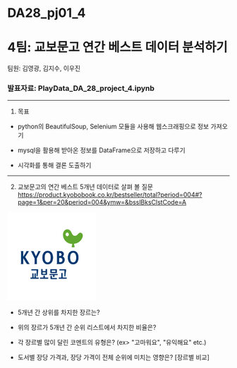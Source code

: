 # DA28_pj01_4
# 4팀: 교보문고 연간 베스트 데이터 분석하기
팀원: 김영광, 김지수, 이우진

### 발표자료: PlayData_DA_28_project_4.ipynb
---
1. 목표
- python의 BeautifulSoup, Selenium 모듈을 사용해 웹스크래핑으로 정보 가져오기


- mysql을 활용해 받아온 정보를 DataFrame으로 저장하고 다루기


- 시각화를 통해 결론 도출하기


---
2. 교보문고의 연간 베스트 5개년 데이터로 살펴 볼 질문
<https://product.kyobobook.co.kr/bestseller/total?period=004#?page=1&per=20&period=004&ymw=&bsslBksClstCode=A>
<img src = "imgs/교보문고_로고_.png" width = "200" height = "200"/>

- 5개년 간 상위를 차지한 장르는?


- 위의 장르가 5개년 간 순위 리스트에서 차지한 비율은?


- 각 장르별 많이 달린 코멘트의 유형은? (ex> "고마워요", "유익해요" etc.)


- 도서별 장당 가격과, 장당 가격이 전체 순위에 미치는 영향은? [장르별 비교]

